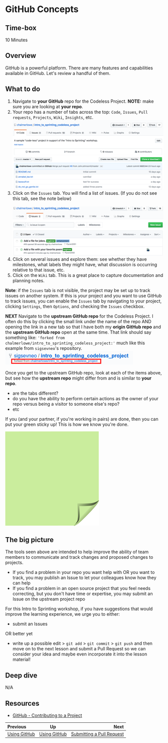 <!-- begin auto-generated title section -->
# GitHub Concepts
<!-- end auto-generated section -->


## Time-box

10 Minutes

## Overview

GitHub is a powerful platform. There are many features and capabilities available in GitHub. Let's review a handful of them.


## What to do

1. Navigate to **your GitHub** repo for the Codeless Project. **NOTE:** make sure you are looking at **your repo**.
1. Your repo has a number of tabs across the top: `Code`, `Issues`, `Pull requests`, `Projects`, `Wiki`, `Insights`, etc.
![Codeless Repo](images/github_codeless_repo.png)
1. Click on the `Issues` tab. You will find a list of issues. (If you do not see this tab, see the note below)<br><br>
![Issues tab](images/github_issues.png)
1. Click on several issues and explore them: see whether they have milestones, what labels they might have, what discussion is occurring relative to that issue, etc.
1. Click on the `Wiki` tab. This is a great place to capture documentation and planning notes.

**Note**: if the `Issues` tab is not visible, the project may be set up to track issues on another system. If this is *your* project and you want to use GitHub to track issues, you can enable the `Issues` tab by navigating to your project, clicking `Settings`, then `Options`, and checking the `Issues` checkbox.

**NEXT** Navigate to the **upstream GitHub repo** for the Codeless Project. I often do this by clicking the small link under the name of the repo AND opening the link in a new tab so that I have both my **origin GitHub repo** and the **upstream GitHub repo** open at the same time. That link should say something like: `'forked from chalmerlowe/intro_to_sprinting_codeless_project:'` much like this example from `sigsevneo`'s repository.<br>
![Fork link to original repo](images/fork-repo-link.png)

Once you get to the upstream GitHub repo, look at each of the items above, but see how the **upstream repo** might differ from and is similar to **your repo**.

* are the tabs different?
* do you have the ability to perform certain actions as the owner of your repo versus being a visitor to someone else's repo?
* etc



If you (and your partner, if you're working in pairs) are done, then you can put your green sticky up! This is how we know you're done.

![green sticky note](images/Sticky-Note-02-Green-300px.png)

## The big picture

The tools seen above are intended to help improve the ability of team members to communicate and track changes and proposed changes to projects.

* If you find a problem in your repo you want help with OR you want to track, you may publish an Issue to let your colleagues know how they can help
* If you find a problem in an open source project that you feel needs correcting, but you don't have time or expertise, you may submit an Issue on the upstream project repo

For this Intro to Sprinting workshop, if you have suggestions that would improve the learning experience, we urge you to either:

* submit an Issues

OR better yet

* write up a possible edit > `git add` > `git commit` > `git push` and then move on to the next lesson and submit a Pull Request so we can consider your idea and maybe even incorporate it into the lesson material!

## Deep dive

N/A

## Resources

* [GitHub - Contributing to a Project](https://git-scm.com/book/en/v2/GitHub-Contributing-to-a-Project)

<!-- begin auto-generated nav-links section -->
| Previous | Up | Next |
|:---------|:---:|-----:|
| [Using GitHub](./github_overview.md) | [Using GitHub](./github_overview.md) | [Submitting a Pull Request](./github_submit_pull_request.md) |
<!-- end auto-generated section -->
